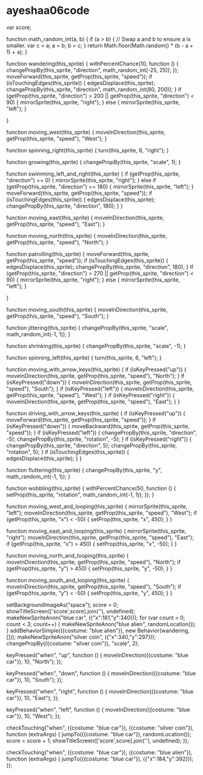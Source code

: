 # ayeshaa06code
var score;

function math_random_int(a, b) {
  if (a > b) {
    // Swap a and b to ensure a is smaller.
    var c = a;
    a = b;
    b = c;
  }
  return Math.floor(Math.random() * (b - a + 1) + a);
}

function wandering(this_sprite) {
  withPercentChance(10, function () {
    changePropBy(this_sprite, "direction", math_random_int(-25, 25));
  });
  moveForward(this_sprite, getProp(this_sprite, "speed"));
  if (isTouchingEdges(this_sprite)) {
    edgesDisplace(this_sprite);
    changePropBy(this_sprite, "direction", math_random_int(80, 200));
  }
  if (getProp(this_sprite, "direction") > 200 || getProp(this_sprite, "direction") < 90) {
    mirrorSprite(this_sprite, "right");
  } else {
    mirrorSprite(this_sprite, "left");
  }

}

function moving_west(this_sprite) {
  moveInDirection(this_sprite, getProp(this_sprite, "speed"), "West");
}

function spinning_right(this_sprite) {
  turn(this_sprite, 6, "right");
}

function growing(this_sprite) {
  changePropBy(this_sprite, "scale", 1);
}

function swimming_left_and_right(this_sprite) {
  if (getProp(this_sprite, "direction") == 0) {
    mirrorSprite(this_sprite, "right");
  } else if (getProp(this_sprite, "direction") == 180) {
    mirrorSprite(this_sprite, "left");
  }
  moveForward(this_sprite, getProp(this_sprite, "speed"));
  if (isTouchingEdges(this_sprite)) {
    edgesDisplace(this_sprite);
    changePropBy(this_sprite, "direction", 180);
  }
}

function moving_east(this_sprite) {
  moveInDirection(this_sprite, getProp(this_sprite, "speed"), "East");
}

function moving_north(this_sprite) {
  moveInDirection(this_sprite, getProp(this_sprite, "speed"), "North");
}

function patrolling(this_sprite) {
  moveForward(this_sprite, getProp(this_sprite, "speed"));
  if (isTouchingEdges(this_sprite)) {
    edgesDisplace(this_sprite);
    changePropBy(this_sprite, "direction", 180);
  }
  if (getProp(this_sprite, "direction") > 270 || getProp(this_sprite, "direction") < 90) {
    mirrorSprite(this_sprite, "right");
  } else {
    mirrorSprite(this_sprite, "left");
  }

}

function moving_south(this_sprite) {
  moveInDirection(this_sprite, getProp(this_sprite, "speed"), "South");
}

function jittering(this_sprite) {
  changePropBy(this_sprite, "scale", math_random_int(-1, 1));
}

function shrinking(this_sprite) {
  changePropBy(this_sprite, "scale", -1);
}

function spinning_left(this_sprite) {
  turn(this_sprite, 6, "left");
}

function moving_with_arrow_keys(this_sprite) {
  if (isKeyPressed("up")) {
    moveInDirection(this_sprite, getProp(this_sprite, "speed"), "North");
  }
  if (isKeyPressed("down")) {
    moveInDirection(this_sprite, getProp(this_sprite, "speed"), "South");
  }
  if (isKeyPressed("left")) {
    moveInDirection(this_sprite, getProp(this_sprite, "speed"), "West");
  }
  if (isKeyPressed("right")) {
    moveInDirection(this_sprite, getProp(this_sprite, "speed"), "East");
  }
}

function driving_with_arrow_keys(this_sprite) {
  if (isKeyPressed("up")) {
    moveForward(this_sprite, getProp(this_sprite, "speed"));
  }
  if (isKeyPressed("down")) {
    moveBackward(this_sprite, getProp(this_sprite, "speed"));
  }
  if (isKeyPressed("left")) {
    changePropBy(this_sprite, "direction", -5);
    changePropBy(this_sprite, "rotation", -5);
  }
  if (isKeyPressed("right")) {
    changePropBy(this_sprite, "direction", 5);
    changePropBy(this_sprite, "rotation", 5);
  }
  if (isTouchingEdges(this_sprite)) {
    edgesDisplace(this_sprite);
  }
}

function fluttering(this_sprite) {
  changePropBy(this_sprite, "y", math_random_int(-1, 1));
}

function wobbling(this_sprite) {
  withPercentChance(50, function () {
    setProp(this_sprite, "rotation", math_random_int(-1, 1));
  });
}

function moving_west_and_looping(this_sprite) {
  mirrorSprite(this_sprite, "left");
  moveInDirection(this_sprite, getProp(this_sprite, "speed"), "West");
  if (getProp(this_sprite, "x") < -50) {
    setProp(this_sprite, "x", 450);
  }
}

function moving_east_and_looping(this_sprite) {
  mirrorSprite(this_sprite, "right");
  moveInDirection(this_sprite, getProp(this_sprite, "speed"), "East");
  if (getProp(this_sprite, "x") > 450) {
    setProp(this_sprite, "x", -50);
  }
}

function moving_north_and_looping(this_sprite) {
  moveInDirection(this_sprite, getProp(this_sprite, "speed"), "North");
  if (getProp(this_sprite, "y") > 450) {
    setProp(this_sprite, "y", -50);
  }
}

function moving_south_and_looping(this_sprite) {
  moveInDirection(this_sprite, getProp(this_sprite, "speed"), "South");
  if (getProp(this_sprite, "y") < -50) {
    setProp(this_sprite, "y", 450);
  }
}

setBackgroundImageAs("space");
score = 0;
showTitleScreen(['score',score].join(''), undefined);
makeNewSpriteAnon("blue car", ({"x":181,"y":340}));
for (var count = 0; count < 3; count++) {
  makeNewSpriteAnon("blue alien", randomLocation());
}
addBehaviorSimple(({costume: "blue alien"}), new Behavior(wandering, []));
makeNewSpriteAnon("silver coin", ({"x":340,"y":297}));
changePropBy(({costume: "silver coin"}), "scale", 2);

keyPressed("when", "up", function () {
  moveInDirection(({costume: "blue car"}), 10, "North");
});

keyPressed("when", "down", function () {
  moveInDirection(({costume: "blue car"}), 10, "South");
});

keyPressed("when", "right", function () {
  moveInDirection(({costume: "blue car"}), 10, "East");
});

keyPressed("when", "left", function () {
  moveInDirection(({costume: "blue car"}), 10, "West");
});

checkTouching("when", ({costume: "blue car"}), ({costume: "silver coin"}), function (extraArgs) {
  jumpTo(({costume: "blue car"}), randomLocation());
  score = score + 1;
  showTitleScreen(['score',score].join(''), undefined);
});

checkTouching("when", ({costume: "blue car"}), ({costume: "blue alien"}), function (extraArgs) {
  jumpTo(({costume: "blue car"}), ({"x":184,"y":392}));
});

